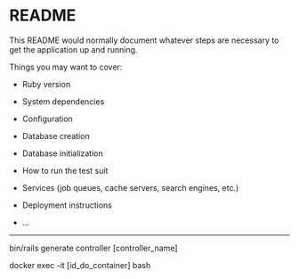 # README

This README would normally document whatever steps are necessary to get the
application up and running.

Things you may want to cover:

* Ruby version

* System dependencies

* Configuration

* Database creation

* Database initialization

* How to run the test suit
* Services (job queues, cache servers, search engines, etc.)

* Deployment instructions

* ...


------------------------
bin/rails generate controller [controller_name]


docker exec -it [id_do_container] bash
